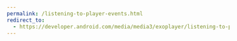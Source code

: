 ```yaml
---
permalink: /listening-to-player-events.html
redirect_to:
  - https://developer.android.com/media/media3/exoplayer/listening-to-player-events
---
```

